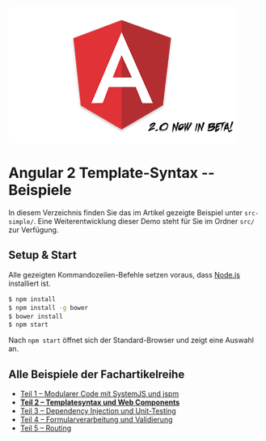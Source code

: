 ![Screenshot](shield-with-beta.png)

# Angular 2 Template-Syntax -- Beispiele

In diesem Verzeichnis finden Sie das im Artikel gezeigte Beispiel unter `src-simple/`.
Eine Weiterentwicklung dieser Demo steht für Sie im Ordner `src/` zur Verfügung.

## Setup & Start

Alle gezeigten Kommandozeilen-Befehle setzen voraus, dass [Node.js](https://nodejs.org/) installiert ist.

```cmd
$ npm install
$ npm install -g bower
$ bower install
$ npm start
```

Nach `npm start` öffnet sich der Standard-Browser und zeigt eine Auswahl an.

## Alle Beispiele der Fachartikelreihe

* [Teil 1 – Modularer Code mit SystemJS und jspm](https://github.com/Angular2Buch/angular2-module)
* __[Teil 2 – Templatesyntax und Web Components](https://github.com/Angular2Buch/angular2-template-syntax)__
* [Teil 3 – Dependency Injection und Unit-Testing](https://github.com/Angular2Buch/angular2-testing)
* [Teil 4 – Formularverarbeitung und Validierung](https://github.com/Angular2Buch/angular2-forms)
* [Teil 5 – Routing](https://github.com/Angular2Buch/angular2-routing) 